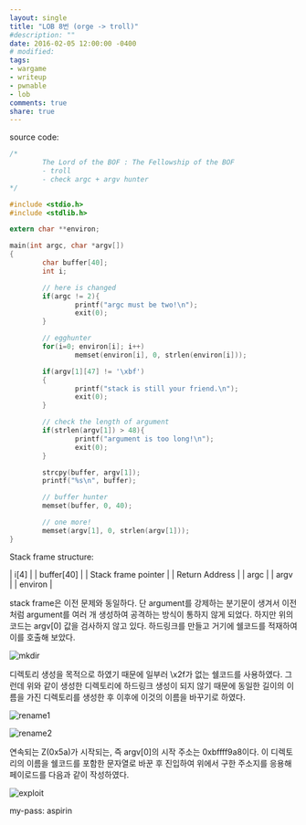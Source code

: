 ```yaml
---
layout: single
title: "LOB 8번 (orge -> troll)"
#description: ""
date: 2016-02-05 12:00:00 -0400
# modified: 
tags: 
- wargame
- writeup
- pwnable
- lob
comments: true
share: true
---
```


source code:

```c
﻿/*
        The Lord of the BOF : The Fellowship of the BOF
        - troll
        - check argc + argv hunter
*/

#include <stdio.h>
#include <stdlib.h>

extern char **environ;

main(int argc, char *argv[])
{
        char buffer[40];
        int i;

        // here is changed
        if(argc != 2){
                printf("argc must be two!\n");
                exit(0);
        }

        // egghunter
        for(i=0; environ[i]; i++)
                memset(environ[i], 0, strlen(environ[i]));

        if(argv[1][47] != '\xbf')
        {
                printf("stack is still your friend.\n");
                exit(0);
        }

        // check the length of argument
        if(strlen(argv[1]) > 48){
                printf("argument is too long!\n");
                exit(0);
        }

        strcpy(buffer, argv[1]);
        printf("%s\n", buffer);

        // buffer hunter
        memset(buffer, 0, 40);

        // one more!
        memset(argv[1], 0, strlen(argv[1]));
}
```

Stack frame structure:

| i[4] |
| buffer[40] |
| Stack frame pointer |
| Return Address |
| argc |
| argv |
| environ |


stack frame은 이전 문제와 동일하다. 단 argument를 강제하는 분기문이 생겨서 이전처럼 argument를 여러 개 생성하여 공격하는 방식이 통하지 않게 되었다.
하지만 위의 코드는 argv[0] 값을 검사하지 않고 있다. 하드링크를 만들고 거기에 쉘코드를 적재하여 이를 호출해 보았다.

![mkdir]({{site.url}}{{site.baseurl}}/assets/images/2016-02-05-LOB-08/0.png)

디렉토리 생성을 목적으로 하였기 때문에 일부러 \x2f가 없는 쉘코드를 사용하였다. 그런데 위와 같이 생성한 디렉토리에 하드링크 생성이 되지 않기 때문에 동일한 길이의 이름을 가진 디렉토리를 생성한 후 이후에 이것의 이름을 바꾸기로 하였다.

![rename1]({{site.url}}{{site.baseurl}}/assets/images/2016-02-05-LOB-08/1.png)

![rename2]({{site.url}}{{site.baseurl}}/assets/images/2016-02-05-LOB-08/2.png)

연속되는 Z(0x5a)가 시작되는, 즉 argv[0]의 시작 주소는 0xbffff9a8이다. 이 디렉토리의 이름을 쉘코드를 포함한 문자열로 바꾼 후 진입하여 위에서 구한 주소지를 응용해 페이로드를 다음과 같이 작성하였다.

![exploit]({{site.url}}{{site.baseurl}}/assets/images/2016-02-05-LOB-08/0.png)


my-pass: aspirin
